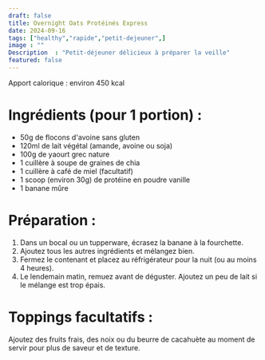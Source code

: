 ```yaml
---
draft: false
title: Overnight Oats Protéinés Express
date: 2024-09-16
tags: ["healthy","rapide","petit-dejeuner",]
image : ""
Description  : "Petit-déjeuner délicieux à préparer la veille"
featured: false
---
```


Apport calorique : environ 450 kcal 

# Ingrédients (pour 1 portion) :

- 50g de flocons d'avoine sans gluten
- 120ml de lait végétal (amande, avoine ou soja)
- 100g de yaourt grec nature 
- 1 cuillère à soupe de graines de chia
- 1 cuillère à café de miel (facultatif)
- 1 scoop (environ 30g) de protéine en poudre vanille
- 1 banane mûre

# Préparation :

1. Dans un bocal ou un tupperware, écrasez la banane à la fourchette.
2. Ajoutez tous les autres ingrédients et mélangez bien.
3. Fermez le contenant et placez au réfrigérateur pour la nuit (ou au moins 4 heures).
4. Le lendemain matin, remuez avant de déguster. Ajoutez un peu de lait si le mélange est trop épais.

# Toppings facultatifs :

Ajoutez des fruits frais, des noix ou du beurre de cacahuète au moment de servir pour plus de saveur et de texture.

